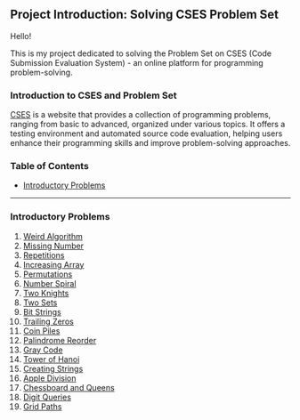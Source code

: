 ## Project Introduction: Solving CSES Problem Set

Hello!

This is my project dedicated to solving the Problem Set on CSES (Code Submission Evaluation System) - an online platform for programming problem-solving.

### Introduction to CSES and Problem Set

[CSES](https://cses.fi/problemset/list/) is a website that provides a collection of programming problems, ranging from basic to advanced, organized under various topics. It offers a testing environment and automated source code evaluation, helping users enhance their programming skills and improve problem-solving approaches.

### Table of Contents

- [Introductory Problems](#Introductory-Problems)

---
### Introductory Problems
1. [Weird Algorithm](1.Introduction%20to%20Algorithm/WeirdAlgorithm.cpp)
1. [Missing Number](1.Introduction%20to%20Algorithm/MissingNumber.cpp)
1. [Repetitions](1.Introduction%20to%20Algorithm/Repetitions.cpp)
1. [Increasing Array](1.Introduction%20to%20Algorithm/IncreasingArray.cpp)
1. [Permutations](1.Introduction%20to%20Algorithm/Permutations.cpp)
1. [Number Spiral](1.Introduction%20to%20Algorithm/NumberSpiral.cpp)
1. [Two Knights](1.Introduction%20to%20Algorithm/TwoKnights.cpp)
1. [Two Sets](1.Introduction%20to%20Algorithm/TwoSets.cpp)
1. [Bit Strings](1.Introduction%20to%20Algorithm/BitStrings.cpp)
1. [Trailing Zeros](1.Introduction%20to%20Algorithm/TrailingZeros.cpp)
1. [Coin Piles](1.Introduction%20to%20Algorithm/CoinPiles.cpp)
1. [Palindrome Reorder](1.Introduction%20to%20Algorithm/PalindromeReorder.cpp)
1. [Gray Code](1.Introduction%20to%20Algorithm/GrayCode.cpp)
1. [Tower of Hanoi](1.Introduction%20to%20Algorithm/TowerofHanoi.cpp)
1. [Creating Strings](1.Introduction%20to%20Algorithm/CreatingStrings.cpp)
1. [Apple Division](1.Introduction%20to%20Algorithm/AppleDivision.cpp)
1. [Chessboard and Queens](1.Introduction%20to%20Algorithm/ChessboardsAndQueens.cpp)
1. [Digit Queries](1.Introduction%20to%20Algorithm/DigitQueries.cpp)
1. [Grid Paths](1.Introduction%20to%20Algorithm/GridPaths.cpp)
